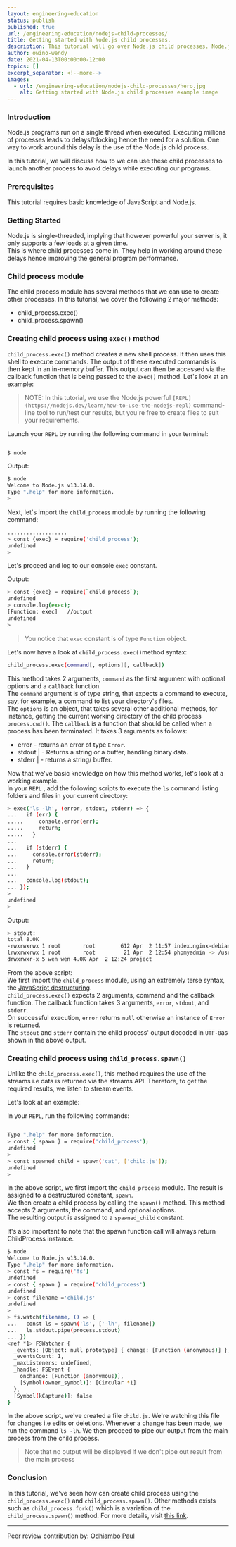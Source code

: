 ```yaml
---
layout: engineering-education
status: publish
published: true
url: /engineering-education/nodejs-child-processes/
title: Getting started with Node.js child processes. 
description: This tutorial will go over Node.js child processes. Node.js child processes solves the delay caused by running several processes.
author: owino-wendy
date: 2021-04-13T00:00:00-12:00
topics: []
excerpt_separator: <!--more-->
images:
  - url: /engineering-education/nodejs-child-processes/hero.jpg
    alt: Getting started with Node.js child processes example image
---
```


### Introduction
Node.js programs run on a single thread when executed. Executing millions of processes leads to delays/blocking hence the need for a solution.
One way to work around this delay is the use of the Node.js child process.  

In this tutorial, we will discuss how to we can use these child processes to launch another process to avoid delays while executing our programs.

### Prerequisites
This tutorial requires basic knowledge of JavaScript and Node.js.

### Getting Started

Node.js is single-threaded, implying that however powerful your server is, it only supports a few loads at a given time.  
This is where child processes come in. They help in working around these delays hence improving the general program performance.   

### Child process module

The child process module has several methods that we can use to create other processes. In this tutorial, we cover the following 2 major methods: 
- child_process.exec() 
- child_process.spawn()

### Creating child process using `exec()` method

`child_process.exec()` method creates a new shell process. It then uses this shell to execute commands. The output of these executed commands is then kept in an in-memory buffer.  This output can then be accessed via the callback function that is being passed to the `exec()` method. Let's look at an example:  

>NOTE: In this tutorial, we use the Node.js powerful `[REPL](https://nodejs.dev/learn/how-to-use-the-nodejs-repl)` command-line tool to run/test our results, but you're free to create files to suit your requirements.  

Launch your `REPL` by running the following command in your terminal: 

```bash

$ node

```
Output:

```bash
$ node
Welcome to Node.js v13.14.0.
Type ".help" for more information.
> 

```
Next, let's import the `child_process` module by running the following command:  

```bash
...................
> const {exec} = require('child_process');
undefined
> 

```
Let's proceed and log to our console `exec` constant.

Output:  

```bash
> const {exec} = require(`child_process`);
undefined
> console.log(exec);
[Function: exec]   //output
undefined
> 

```
>You notice that `exec` constant is of type `Function` object.

Let's now have a look at `child_process.exec()`method syntax:  

```bash
child_process.exec(command[, options][, callback])
```

This method takes 2 arguments, `command` as the first argument with optional options and a `callback` function.  
The `command` argument is of type string, that expects a command to execute, say, for example, a command to list your directory's files.   
The `options` is an object, that takes several other additional methods, for instance, getting the current working directory of the child process `process.cwd()`. 
The `callback` is a function that should be called when a process has been terminated. It takes 3 arguments as follows:  

- error <Error> - returns an error of type `Error`.
- stdout <string> | <Buffer> - Returns  a string or a buffer, handling binary data. 
- stderr <string> | <Buffer> - returns a string/ buffer.  

Now that we've basic knowledge on how this method works, let's look at a working example.  
In your `REPL` , add the following scripts to execute the `ls` command listing folders and files in your current directory:  

```bash
> exec('ls -lh', (error, stdout, stderr) => {
...   if (err) {
.....     console.error(err);
.....     return;
.....   }
... 
...   if (stderr) {
...     console.error(stderr);
...     return;
...   }
... 
...   console.log(stdout);
... });
>  
undefined
> 

```  
Output:

```bash
> stdout:
total 8.0K
-rwxrwxrwx 1 root       root        612 Apr  2 11:57 index.nginx-debian.html
lrwxrwxrwx 1 root       root         21 Apr  2 12:54 phpmyadmin -> /usr/share/phpmyadmin
drwxrwxr-x 5 wen wen 4.0K Apr  2 12:24 project

```
From the above script:  
We first import the `child_process` module, using an extremely terse syntax, the [JavaScript destructuring](https://developer.mozilla.org/en-US/docs/Web/JavaScript/Reference/Operators/Destructuring_assignment).  
`child_process.exec()` expects 2 arguments, command and the callback function. The callback function takes 3 arguments, `error`, `stdout`, and `stderr`.  
On successful execution, `error` returns `null` otherwise an instance of `Error` is returned.  
The `stdout` and `stderr` contain the child process' output decoded in `UTF-8`as shown in the above output.  

### Creating child process using `child_process.spawn()`

Unlike the `child_process.exec()`, this method requires the use of the streams i.e data is returned via the streams API.
Therefore, to get the required results, we listen to stream events.  

Let's look at an example: 

In your `REPL`, run the following commands:  
```bash

Type ".help" for more information.
> const { spawn } = require('child_process');
undefined
> 
> const spawned_child = spawn('cat', ['child.js']);
undefined
> 
```
In the above script, we first import the `child_process` module. The result is assigned to a destructured constant, `spawn`.  
We then create a child process by calling the `spawn()` method. This method accepts 2 arguments, the command, and optional options.  
The resulting output is assigned to a `spawned_child` constant. 

It's also important to note that the spawn function call will always return ChildProcess instance.  


```bash 
$ node
Welcome to Node.js v13.14.0.
Type ".help" for more information.
> const fs = require('fs')
undefined
> const { spawn } = require('child_process')
undefined
> const filename ='child.js'
undefined
> 
> fs.watch(filename, () => {
...   const ls = spawn('ls', ['-lh', filename])
...   ls.stdout.pipe(process.stdout)
... })
<ref *1> FSWatcher {
  _events: [Object: null prototype] { change: [Function (anonymous)] },
  _eventsCount: 1,
  _maxListeners: undefined,
  _handle: FSEvent {
    onchange: [Function (anonymous)],
    [Symbol(owner_symbol)]: [Circular *1]
  },
  [Symbol(kCapture)]: false
}

```
In the above script, we've created a file `child.js`. We're watching this file for changes i.e edits or deletions. Whenever a change has been made, we run the command `ls -lh`. We then proceed to pipe our output from the main process from the child process.

> Note that no output will be displayed if we don't pipe out result from the main process


### Conclusion
In this tutorial, we've seen how can create child process using the `child_process.exec()` and `child_process.spawn()`.
Other methods exists such as `child_process.fork()` which is a variation of the `child_process.spawn()` method.  For more details, visit [this link](https://nodejs.org/api/child_process.html).  


---
Peer review contribution by: [Odhiambo Paul](/engineering-education/authors/odhiambo-paul/)
